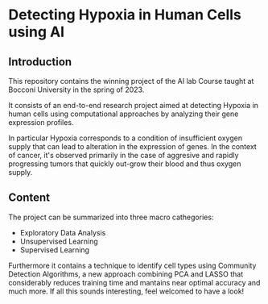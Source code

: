 # Detecting Hypoxia in Human Cells using AI

## Introduction
This repository contains the winning project of the AI lab Course taught at Bocconi University in the spring of 2023.

It consists of an end-to-end research project aimed at detecting Hypoxia in human cells using computational approaches by analyzing their gene expression profiles. 

In particular Hypoxia corresponds to a condition of insufficient oxygen supply that can lead to alteration in the expression of genes. In the context of cancer, it's observed primarily in the case of aggresive and rapidly progressing tumors that quickly out-grow their blood and thus oxygen supply. 

## Content
The project can be summarized into three macro cathegories: 
  - Exploratory Data Analysis
  - Unsupervised Learning
  - Supervised Learning

Furthermore it contains a technique to identify cell types using Community Detection Algorithms, a new approach combining PCA and LASSO that considerably reduces training time and mantains near optimal accuracy and much more.
 If all this sounds interesting, feel welcomed to have a look!
